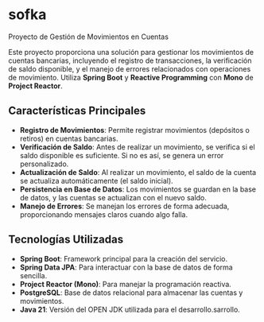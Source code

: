 # sofka
Proyecto de Gestión de Movimientos en Cuentas

Este proyecto proporciona una solución para gestionar los movimientos de cuentas bancarias, incluyendo el registro de transacciones, la verificación de saldo disponible, y el manejo de errores relacionados con operaciones de movimiento. Utiliza **Spring Boot** y **Reactive Programming** con **Mono** de **Project Reactor**.

## Características Principales

- **Registro de Movimientos**: Permite registrar movimientos (depósitos o retiros) en cuentas bancarias.
- **Verificación de Saldo**: Antes de realizar un movimiento, se verifica si el saldo disponible es suficiente. Si no es así, se genera un error personalizado.
- **Actualización de Saldo**: Al realizar un movimiento, el saldo de la cuenta se actualiza automáticamente (el saldo inicial).
- **Persistencia en Base de Datos**: Los movimientos se guardan en la base de datos, y las cuentas se actualizan con el nuevo saldo.
- **Manejo de Errores**: Se manejan los errores de forma adecuada, proporcionando mensajes claros cuando algo falla.

## Tecnologías Utilizadas

- **Spring Boot**: Framework principal para la creación del servicio.
- **Spring Data JPA**: Para interactuar con la base de datos de forma sencilla.
- **Project Reactor (Mono)**: Para manejar la programación reactiva.
- **PostgreSQL**: Base de datos relacional para almacenar las cuentas y movimientos.
- **Java 21**: Versión del OPEN JDK utilizada para el desarrollo.sarrollo.